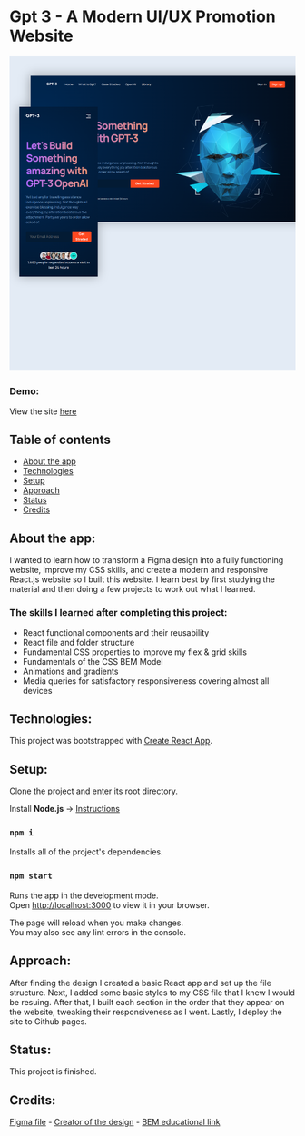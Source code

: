 # Gpt 3 - A Modern UI/UX Promotion Website
![site image](https://github.com/briansegs/gpt-3/blob/main/src/assets/project5.png)

### Demo:
View the site [here](https://briansegs.github.io/gpt-3/)

## Table of contents
- [About the app](#about-the-app)
- [Technologies](#technologies)
- [Setup](#setup)
- [Approach](#approach)
- [Status](#status)
- [Credits](#credits)

## About the app:
I wanted to learn how to transform a Figma design into a fully functioning website, improve my CSS skills, and create a modern and responsive React.js website so I built this website. I learn best by first studying the material and then doing a few projects to work out what I learned. 

### The skills I learned after completing this project:
- React functional components and their reusability
- React file and folder structure
- Fundamental CSS properties to improve my flex & grid skills
- Fundamentals of the CSS BEM Model
- Animations and gradients
- Media queries for satisfactory responsiveness covering almost all devices

## Technologies:
This project was bootstrapped with [Create React App](https://github.com/facebook/create-react-app).

## Setup:
Clone the project and enter its root directory.

Install **Node.js** -> [Instructions](https://nodejs.org/en/learn/getting-started/how-to-install-nodejs)

### `npm i`
Installs all of the project's dependencies.

### `npm start`
Runs the app in the development mode.\
Open [http://localhost:3000](http://localhost:3000) to view it in your browser.

The page will reload when you make changes.\
You may also see any lint errors in the console.

## Approach:
After finding the design I created a basic React app and set up the file structure. Next, I added some basic styles to my CSS file that I knew I would be resuing. After that, I built each section in the order that they appear on the website, tweaking their responsiveness as I went. Lastly, I deploy the site to Github pages. 

## Status:
This project is finished.

## Credits:
[Figma file](https://www.figma.com/design/lz9lLpFHMxHm2odnwM3R0z/gpt3?node-id=0-1&node-type=canvas&t=UVFtHmNe9ItjCFSU-0) - 
[Creator of the design](https://www.arshakir.com/) - 
[BEM educational link](https://sparkbox.com/foundry/bem_by_example)

